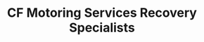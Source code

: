 ---
title: "CF Motoring Services Recovery Specialists"
url: /blaydon-on-tyne/cf-motoring-services-recovery-specialists/
shop: car repair
---